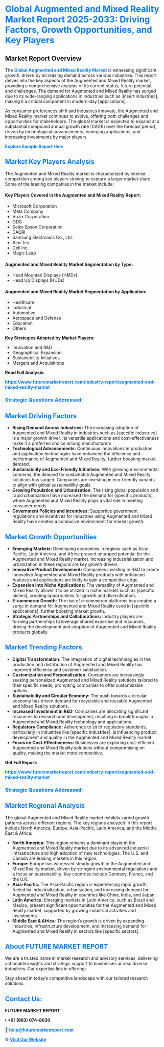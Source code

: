 <h1 style="color: #007BFF;">Global Augmented and Mixed Reality Market Report 2025-2033: Driving Factors, Growth Opportunities, and Key Players</h1>

<section id="overview">
<h2>Market Report Overview</h2>
<p>The <a href="https://www.futuremarketreport.com/industry-report/augmented-and-mixed-reality-market" style="color: #007BFF; text-decoration: none;"><strong>Global Augmented and Mixed Reality Market</strong></a> is witnessing significant growth, driven by increasing demand across various industries. This report delves into the key aspects of the Augmented and Mixed Reality market, providing a comprehensive analysis of its current status, future potential, and challenges. The demand for Augmented and Mixed Reality has surged due to its wide-ranging applications in industries such as [insert industries], making it a critical component in modern-day [applications].</p>
<p>As consumer preferences shift and industries innovate, the Augmented and Mixed Reality market continues to evolve, offering both challenges and opportunities for stakeholders. The global market is expected to expand at a substantial compound annual growth rate (CAGR) over the forecast period, driven by technological advancements, emerging applications, and increasing investments by major players.</p>
</section>

<section id="overview">
<p><a href="https://www.futuremarketreport.com/request-sample/reportId=45852" style="color: #007BFF; text-decoration: none;"><strong>Explore Sample Report Here</strong></a></p>
</section>

<section id="key-players">
<h2 style="color: #007BFF;">Market Key Players Analysis</h2>
<p>The Augmented and Mixed Reality market is characterized by intense competition among key players striving to capture a larger market share. Some of the leading companies in the market include:</p>
<h4>Key Players Covered in the Augmented and Mixed Reality Report:</h4>
<ul><li>Microsoft Corporation</li><li>Meta Company</li><li>Vuzix Corporation</li><li>ODG</li><li>Seiko Epson Corporation</li><li>DAQRI</li><li>Samsung Electronics Co., Ltd.</li><li>Acer Inc.</li><li>Dell Inc.</li><li>Magic Leap</li></ul>
<h4>Augmented and Mixed Reality Market Segmentation by Type:</h4>
<ul><li>Head Mounted Displays (HMDs)</li><li>Head Up Displays (HUDs)</li></ul>

<h4>Augmented and Mixed Reality Market Segmentation by Application:</h4>
<ul><li>Healthcare</li><li>Industrial</li><li>Automotive</li><li>Aerospace and Defense</li><li>Education</li><li>Others</li></ul>
<p><strong>Key Strategies Adopted by Market Players:</strong></p>
<ul>
<li>Innovation and R&D</li>
<li>Geographical Expansion</li>
<li>Sustainability Initiatives</li>
<li>Mergers and Acquisitions</li>
</ul>
</section>

<section>
<p><strong>Read Full Analysis: </strong></p><a href="https://www.futuremarketreport.com/industry-report/augmented-and-mixed-reality-market" style="color: #007BFF; text-decoration: none;"><strong>https://www.futuremarketreport.com/industry-report/augmented-and-mixed-reality-market</strong></a>
<h3 style="color: #007BFF;">Strategic Questions Addressed:</h3>
</section>

<section id="driving-factors">
<h2 style="color: #007BFF;">Market Driving Factors</h2>
<ul>
<li><strong>Rising Demand Across Industries:</strong> The increasing adoption of Augmented and Mixed Reality in industries such as [specific industries] is a major growth driver. Its versatile applications and cost-effectiveness make it a preferred choice among manufacturers.</li>
<li><strong>Technological Advancements:</strong> Continuous innovations in production and application technologies have enhanced the efficiency and performance of Augmented and Mixed Reality, further boosting market demand.</li>
<li><strong>Sustainability and Eco-Friendly Initiatives:</strong> With growing environmental concerns, the demand for sustainable Augmented and Mixed Reality solutions has surged. Companies are investing in eco-friendly variants to align with global sustainability goals.</li>
<li><strong>Growing Population and Urbanization:</strong> The rising global population and rapid urbanization have increased the demand for [specific products], where Augmented and Mixed Reality plays a vital role in meeting consumer needs.</li>
<li><strong>Government Policies and Incentives:</strong> Supportive government regulations and incentives for industries using Augmented and Mixed Reality have created a conducive environment for market growth.</li>
</ul>
</section>

<section id="growth-opportunities">
<h2 style="color: #007BFF;">Market Growth Opportunities</h2>
<ul>
<li><strong>Emerging Markets:</strong> Developing economies in regions such as Asia-Pacific, Latin America, and Africa present untapped potential for the Augmented and Mixed Reality market. Increasing industrialization and urbanization in these regions are key growth drivers.</li>
<li><strong>Innovative Product Development:</strong> Companies investing in R&D to create innovative Augmented and Mixed Reality products with enhanced features and applications are likely to gain a competitive edge.</li>
<li><strong>Expansion into Niche Applications:</strong> The versatility of Augmented and Mixed Reality allows it to be utilized in niche markets such as [specific niches], creating opportunities for growth and diversification.</li>
<li><strong>E-commerce Growth:</strong> The rise of e-commerce platforms has created a surge in demand for Augmented and Mixed Reality used in [specific applications], further boosting market growth.</li>
<li><strong>Strategic Partnerships and Collaborations:</strong> Industry players are forming partnerships to leverage shared expertise and resources, driving the development and adoption of Augmented and Mixed Reality products globally.</li>
</ul>
</section>

<section id="trending-factors">
<h2 style="color: #007BFF;">Market Trending Factors</h2>
<ul>
<li><strong>Digital Transformation:</strong> The integration of digital technologies in the production and distribution of Augmented and Mixed Reality has improved efficiency and customer satisfaction.</li>
<li><strong>Customization and Personalization:</strong> Consumers are increasingly seeking personalized Augmented and Mixed Reality solutions tailored to their specific needs, prompting companies to offer customizable options.</li>
<li><strong>Sustainability and Circular Economy:</strong> The push towards a circular economy has driven demand for recyclable and reusable Augmented and Mixed Reality solutions.</li>
<li><strong>Increased Investment in R&D:</strong> Companies are allocating significant resources to research and development, resulting in breakthroughs in Augmented and Mixed Reality technology and applications.</li>
<li><strong>Regulatory Compliance:</strong> Adherence to strict regulatory standards, particularly in industries like [specific industries], is influencing product development and quality in the Augmented and Mixed Reality market.</li>
<li><strong>Focus on Cost-Effectiveness:</strong> Businesses are exploring cost-efficient Augmented and Mixed Reality solutions without compromising on quality, making the market more competitive.</li>
</ul>
</section>

<section>
<p><strong>Get Full Report: </strong></p><a href="https://www.futuremarketreport.com/industry-report/augmented-and-mixed-reality-market" style="color: #007BFF; text-decoration: none;"><strong>https://www.futuremarketreport.com/industry-report/augmented-and-mixed-reality-market</strong></a>
<h3 style="color: #007BFF;">Strategic Questions Addressed:</h3>
</section>


<section id="regional-analysis">
<h2 style="color: #007BFF;">Market Regional Analysis</h2>
<p>The global Augmented and Mixed Reality market exhibits varied growth patterns across different regions. The key regions analyzed in this report include North America, Europe, Asia-Pacific, Latin America, and the Middle East & Africa:</p>
<ul>
<li><strong>North America:</strong> This region remains a dominant player in the Augmented and Mixed Reality market due to its advanced industrial infrastructure and high adoption of new technologies. The U.S. and Canada are leading markets in this region.</li>
<li><strong>Europe:</strong> Europe has witnessed steady growth in the Augmented and Mixed Reality market, driven by stringent environmental regulations and a focus on sustainability. Key countries include Germany, France, and the U.K.</li>
<li><strong>Asia-Pacific:</strong> The Asia-Pacific region is experiencing rapid growth, fueled by industrialization, urbanization, and increasing demand for Augmented and Mixed Reality in countries like China, India, and Japan.</li>
<li><strong>Latin America:</strong> Emerging markets in Latin America, such as Brazil and Mexico, present significant opportunities for the Augmented and Mixed Reality market, supported by growing industrial activities and investments.</li>
<li><strong>Middle East & Africa:</strong> The region’s growth is driven by expanding industries, infrastructure development, and increasing demand for Augmented and Mixed Reality in sectors like [specific sectors].</li>
</ul>
</section>

<footer>
<h2 style="color: #007BFF;">About FUTURE MARKET REPORT</h2>
<p>We are a trusted name in market research and advisory services, delivering actionable insights and strategic support to businesses across diverse industries. Our expertise lies in offering:</p>

<p>Stay ahead in today’s competitive landscape with our tailored research solutions.</p>

<h2 style="color: #007BFF;">Contact Us:</h2>
<p><strong>FUTURE MARKET REPORT</strong></p>
<p>📞 <strong>+91 (883) 074-8030</strong></p>
<p>📧 <strong><a href="mailto:help@futuremarketreport.com" style="color: #007BFF;">help@futuremarketreport.com</a></strong></p>
<p>🌐 <strong><a href="https://www.futuremarketreport.com/" style="color: #007BFF;">Visit Our Website</a></strong></p>
</footer>